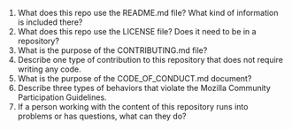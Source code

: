 1. What does this repo use the README.md file? What kind of information is included there?
2. What does this repo use the LICENSE file? Does it need to be in a repository?
3. What is the purpose of the CONTRIBUTING.md file?
4. Describe one type of contribution to this repository that does not require writing any code.
5. What is the purpose of the CODE_OF_CONDUCT.md document?
6. Describe three types of behaviors that violate the Mozilla Community Participation Guidelines.
7. If a person working with the content of this repository runs into problems or has questions, what can they do?
